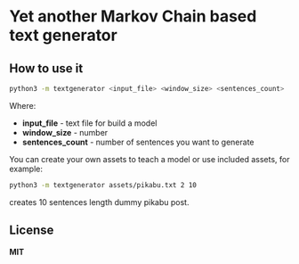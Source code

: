# Yet another Markov Chain based text generator

## How to use it
```bash
python3 -m textgenerator <input_file> <window_size> <sentences_count>
```

Where:
- __input_file__ - text file for build a model
- __window_size__ - number 
- __sentences_count__ - number of sentences you want to generate

You can create your own assets to teach a model or use included assets,
for example:

```bash
python3 -m textgenerator assets/pikabu.txt 2 10
```

creates 10 sentences length dummy pikabu post.



## License

__MIT__